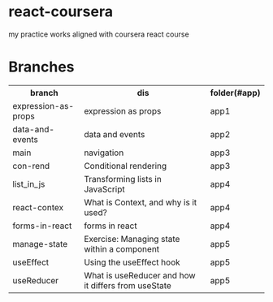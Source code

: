 # react-coursera
my practice works aligned with coursera react course

# Branches
<table>
  <tr>
    <th>branch</th>
    <th>dis</th>
    <th>folder(#app)</th>
  </tr>
  <tr>
    <td>expression-as-props</td>
    <td>expression as props</td>
    <td>app1</td>
  </tr>
  <tr>
    <td>data-and-events</td>
    <td>data and events</td>
    <td>app2</td>
  </tr>
  <tr>
    <td>main</td>
    <td>navigation</td>
    <td>app3</td>
  </tr>
  <tr>
    <td>con-rend</td>
    <td>Conditional rendering</td>
    <td>app3</td>
  </tr>
  <tr>
    <td>list_in_js</td>
    <td>Transforming lists in JavaScript</td>
    <td>app4</td>
  </tr>
  <tr>
    <td>react-contex</td>
    <td>What is Context, and why is it used?</td>
    <td>app4</td>
  </tr>
  <tr>
    <td>forms-in-react</td>
    <td>forms in react</td>
    <td>app4</td>
  </tr>
  <tr>
    <td>manage-state</td>
    <td>Exercise: Managing state within a component</td>
    <td>app5</td>
  </tr>
  <tr>
    <td>useEffect</td>
    <td>Using the useEffect hook</td>
    <td>app5</td>
  </tr>
  <tr>
    <td>useReducer</td>
    <td>What is useReducer and how it differs from useState</td>
    <td>app5</td>
  </tr>
</table>
